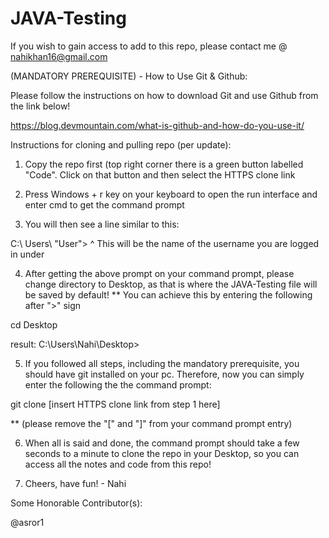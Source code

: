 # JAVA-Testing

If you wish to gain access to add to this repo, please contact me @ nahikhan16@gmail.com

(MANDATORY PREREQUISITE) - How to Use Git & Github:

Please follow the instructions on how to download Git and use Github from the link below!

https://blog.devmountain.com/what-is-github-and-how-do-you-use-it/

Instructions for cloning and pulling repo (per update):

1. Copy the repo first (top right corner there is a green button labelled "Code". Click on that button and then select the HTTPS clone link

2. Press Windows + r key on your keyboard to open the run interface and enter cmd to get the command prompt

3. You will then see a line similar to this:
  
  C:\ Users\ "User">
              ^ This will be the name of the username you are logged in under
            
4. After getting the above prompt on your command prompt, please change directory to Desktop, as that is where the JAVA-Testing file will be saved by default!
  ** You can achieve this by entering the following after ">" sign
  
  cd Desktop
  
  result: C:\Users\Nahi\Desktop>
  
5. If you followed all steps, including the mandatory prerequisite, you should have git installed on your pc. Therefore, now you can simply enter the following the the command prompt:

git clone [insert HTTPS clone link from step 1 here]
  
  ** (please remove the "[" and "]" from your command prompt entry)
  
  
6. When all is said and done, the command prompt should take a few seconds to a minute to clone the repo in your Desktop, so you can access all the notes and code from this repo!
  
  
7. Cheers, have fun! - Nahi
  

Some Honorable Contributor(s):

  @asror1

